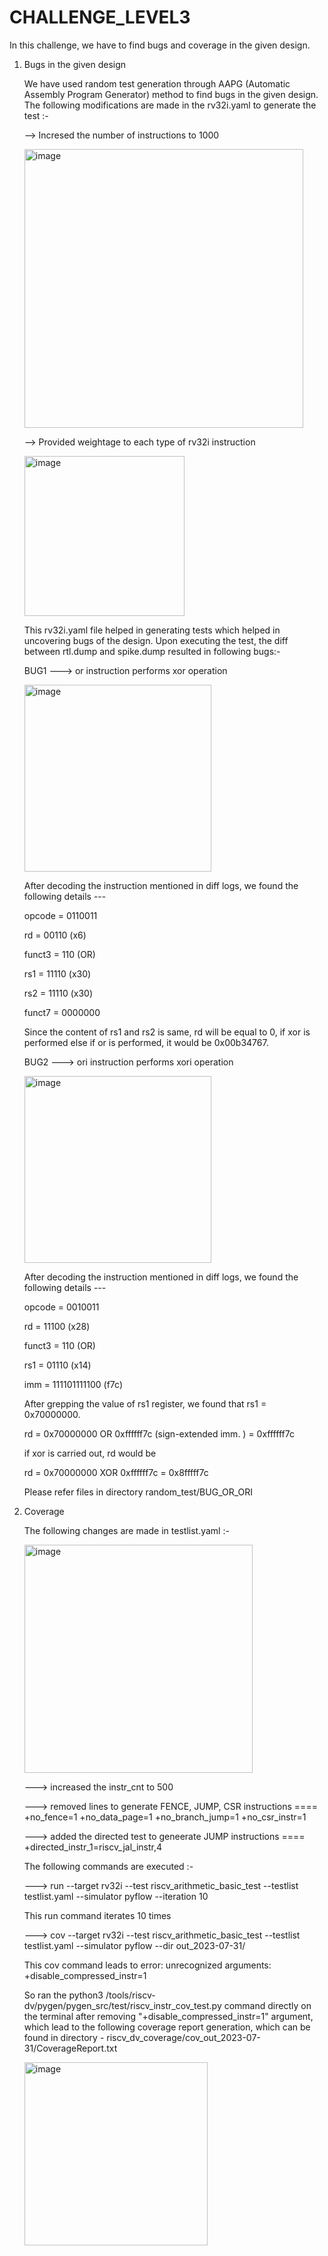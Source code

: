 # CHALLENGE_LEVEL3

In this challenge, we have to find bugs and coverage in the given design.

1) Bugs in the given design
   
   We have used random test generation through AAPG (Automatic Assembly Program Generator) method to find bugs in the given design.
   The following modifications are made in the rv32i.yaml to generate the test :-
   
   --> Incresed the number of instructions to 1000
   
   <img width="446" alt="image" src="https://github.com/vyomasystems-lab/riscv-ctb-challenge-kuhuk06/assets/22321279/3fd87e0a-e073-4090-bde8-fd6489f164ed">

   --> Provided weightage to each type of rv32i instruction 

   <img width="256" alt="image" src="https://github.com/vyomasystems-lab/riscv-ctb-challenge-kuhuk06/assets/22321279/3fcec62c-2499-45fd-960b-5b4cb3d75151">

   This rv32i.yaml file helped in generating tests which helped in uncovering bugs of the design. Upon executing the test, the diff between rtl.dump and spike.dump resulted in following bugs:-

   BUG1 ---> or instruction performs xor operation
   
   <img width="299" alt="image" src="https://github.com/vyomasystems-lab/riscv-ctb-challenge-kuhuk06/assets/22321279/a356a22d-b2b1-481f-a7d5-fbd1397bea25">
   
   After decoding the instruction mentioned in diff logs, we found the following details ---

   opcode = 0110011

   rd = 00110 (x6)

   funct3 = 110 (OR)

   rs1 = 11110 (x30)

   rs2 = 11110 (x30)

   funct7 = 0000000

   Since the content of rs1 and rs2 is same, rd will be equal to 0, if xor is performed else if or is performed, it would be 0x00b34767.

   BUG2 ---> ori instruction performs xori operation
   
   <img width="299" alt="image" src="https://github.com/vyomasystems-lab/riscv-ctb-challenge-kuhuk06/assets/22321279/d4923846-1968-4210-8e59-0be37f9e7992">
   
   After decoding the instruction mentioned in diff logs, we found the following details ---

   opcode = 0010011

   rd     = 11100 (x28)

   funct3 = 110 (OR)

   rs1    = 01110 (x14)

   imm    = 111101111100 (f7c)

   After grepping the value of rs1 register, we found that rs1 = 0x70000000.

   rd     = 0x70000000 OR 0xffffff7c (sign-extended imm. ) = 0xffffff7c

   if xor is carried out, rd would be

   rd     = 0x70000000 XOR 0xffffff7c = 0x8fffff7c

   Please refer files in directory random_test/BUG_OR_ORI
   
3) Coverage

   The following changes are made in testlist.yaml :-
   
   <img width="365" alt="image" src="https://github.com/vyomasystems-lab/riscv-ctb-challenge-kuhuk06/assets/22321279/af111613-5388-4142-a976-32822d5cf31d">

   ---> increased the instr_cnt to 500
   
   ---> removed lines to generate FENCE, JUMP, CSR instructions ==== +no_fence=1
    +no_data_page=1
    +no_branch_jump=1 +no_csr_instr=1

   ---> added the directed test to geneerate JUMP instructions ==== +directed_instr_1=riscv_jal_instr,4

   The following commands are executed :-
   
   ---> run --target rv32i --test riscv_arithmetic_basic_test --testlist testlist.yaml --simulator pyflow --iteration 10
   
   This run command iterates 10 times
   
   ---> cov --target rv32i --test riscv_arithmetic_basic_test --testlist testlist.yaml --simulator pyflow --dir out_2023-07-31/

   This cov command leads to error: unrecognized arguments: +disable_compressed_instr=1

   So ran the python3 /tools/riscv-dv/pygen/pygen_src/test/riscv_instr_cov_test.py command directly on the terminal after removing "+disable_compressed_instr=1" argument, which lead to the following coverage report generation, which can be found in directory - riscv_dv_coverage/cov_out_2023-07-31/CoverageReport.txt

   <img width="293" alt="image" src="https://github.com/vyomasystems-lab/riscv-ctb-challenge-kuhuk06/assets/22321279/a8fb962e-ebb1-4955-9f3e-90b4f79cb646">




   

